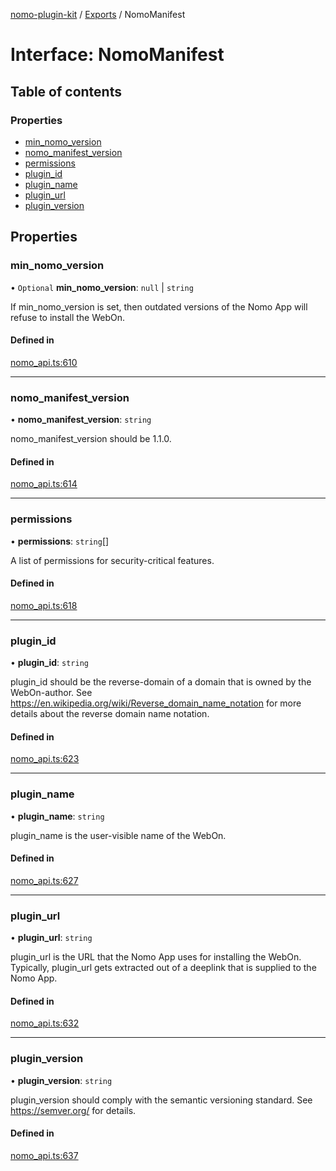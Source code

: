 [nomo-plugin-kit](../README.md) / [Exports](../modules.md) / NomoManifest

# Interface: NomoManifest

## Table of contents

### Properties

- [min\_nomo\_version](NomoManifest.md#min_nomo_version)
- [nomo\_manifest\_version](NomoManifest.md#nomo_manifest_version)
- [permissions](NomoManifest.md#permissions)
- [plugin\_id](NomoManifest.md#plugin_id)
- [plugin\_name](NomoManifest.md#plugin_name)
- [plugin\_url](NomoManifest.md#plugin_url)
- [plugin\_version](NomoManifest.md#plugin_version)

## Properties

### min\_nomo\_version

• `Optional` **min\_nomo\_version**: ``null`` \| `string`

If min_nomo_version is set, then outdated versions of the Nomo App will refuse to install the WebOn.

#### Defined in

[nomo_api.ts:610](https://github.com/nomo-app/nomo-plugin-kit/blob/d3bf681/nomo-plugin-kit/src/nomo_api.ts#L610)

___

### nomo\_manifest\_version

• **nomo\_manifest\_version**: `string`

nomo_manifest_version should be 1.1.0.

#### Defined in

[nomo_api.ts:614](https://github.com/nomo-app/nomo-plugin-kit/blob/d3bf681/nomo-plugin-kit/src/nomo_api.ts#L614)

___

### permissions

• **permissions**: `string`[]

A list of permissions for security-critical features.

#### Defined in

[nomo_api.ts:618](https://github.com/nomo-app/nomo-plugin-kit/blob/d3bf681/nomo-plugin-kit/src/nomo_api.ts#L618)

___

### plugin\_id

• **plugin\_id**: `string`

plugin_id should be the reverse-domain of a domain that is owned by the WebOn-author.
See https://en.wikipedia.org/wiki/Reverse_domain_name_notation for more details about the reverse domain name notation.

#### Defined in

[nomo_api.ts:623](https://github.com/nomo-app/nomo-plugin-kit/blob/d3bf681/nomo-plugin-kit/src/nomo_api.ts#L623)

___

### plugin\_name

• **plugin\_name**: `string`

plugin_name is the user-visible name of the WebOn.

#### Defined in

[nomo_api.ts:627](https://github.com/nomo-app/nomo-plugin-kit/blob/d3bf681/nomo-plugin-kit/src/nomo_api.ts#L627)

___

### plugin\_url

• **plugin\_url**: `string`

plugin_url is the URL that the Nomo App uses for installing the WebOn.
Typically, plugin_url gets extracted out of a deeplink that is supplied to the Nomo App.

#### Defined in

[nomo_api.ts:632](https://github.com/nomo-app/nomo-plugin-kit/blob/d3bf681/nomo-plugin-kit/src/nomo_api.ts#L632)

___

### plugin\_version

• **plugin\_version**: `string`

plugin_version should comply with the semantic versioning standard.
See https://semver.org/ for details.

#### Defined in

[nomo_api.ts:637](https://github.com/nomo-app/nomo-plugin-kit/blob/d3bf681/nomo-plugin-kit/src/nomo_api.ts#L637)
